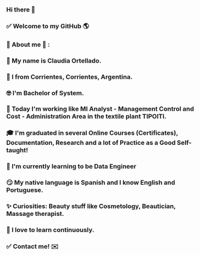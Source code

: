 ### Hi there 👋

###         ✅ Welcome to my GitHub 🌎

### 👧 About me 🌱 :

### 👋 My name is Claudia Ortellado.
### 📌 I from Corrientes, Corrientes, Argentina.
### 🤓 I'm Bachelor of System.
### 💼 Today I'm working like MI Analyst - Management Control and Cost - Administration Area in the textile plant TIPOITI.
### 🎓 I'm graduated in several Online Courses (Certificates), Documentation, Research and a lot of Practice as a Good Self-taught!
### 🌱 I'm currently learning to be Data Engineer
### 😏 My native language is Spanish and I know English and Portuguese.
### ✨ Curiosities: Beauty stuff like Cosmetology, Beautician, Massage therapist.
### 🤩 I love to learn continuously.

### ✅ Contact me! ✉️


